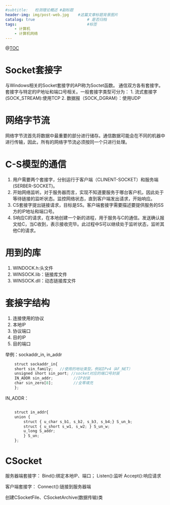 ```yaml
---
#subtitle:   检测理论概述 #副标题
header-img: img/post-web.jpg    #这篇文章标题背景图片
catalog: true                       # 是否归档
tags:                               #标签
	- 计算机
	- 计算机网络
---
```


@[TOC](socket编程-套接字和版本号问题)
# Socket套接字

	
  与Windows相关的Socket套接字的API称为Soctet函数。
	通信双方各有套接字。套接字与特定的IP地址和端口号相关。一般套接字类型可分为：
	1. 流式套接字(SOCK_STREAM):使用TCP
	2. 数据报（SOCK_DGRAM）：使用UDP

# 网络字节流
网络字节流首先将数据中最重要的部分进行储存。通信数据可能会在不同的机器中进行传输，因此，所有的网络字节流必须按同一个只进行处理。

# C-S模型的通信
1. 用户需要两个套接字，分别运行于客户端（CLINENT-SOCKET）和服务端(SERBER-SOCKET)。
2. 开始网络监听。对于服务器而言，实现不知道要服务于哪台客户机，因此处于等待链接的监听状态。监控网络状态，直到客户端发出请求，开始响应。
3. CS套接字提出链接请求，目标是SS。客户端套接字需要描述要提供服务的SS方的IP地址和端口号。
4. S响应C的请求，在本地创建一个新的进程，用于服务与C的通信。发送确认报文给C，当C收到，表示接收完毕。此过程中S可以继续处于监听状态，监听其他C的请求。

# 用到的库
1. WINDOCK.h:头文件
2. WINSOCK.lib：链接库文件
3. WINSOCK.dll：动态链接库文件

# 套接字结构
1. 连接使用的协议
2. 本地IP
3. 协议端口
4. 目的IP
5. 目的端口

举例：sockaddr_in, in_addr

```javascript
	struct sockaddr_in{
	short sin_family;   //使用的地址类型。例如IPv4（AF_NET）
	unsigned short sin_port; //socket对应的端口号封装
	IN_ADDR sin_addr;         //IP封装
	char sin_zero[8];         //全零填充
	};

```
	
IN_ADDR：
	
```javascript

	struct in_addr{
	union {
		struct { u_char s_b1, s_b2, s_b3, s_b4;} S_un_b;
		struct { u_short s_w1, s_w2; } S_un_w;
		u_long S_addr;
		} S_un;
	};

```
# CSocket
服务器端套接字：
Bind():绑定本地IP、端口；
Listen():监听
Accept():响应请求

客户端套接字：
Connect():链接到服务器端

创建CSocketFile、CSocketArchive(数据传输)类


